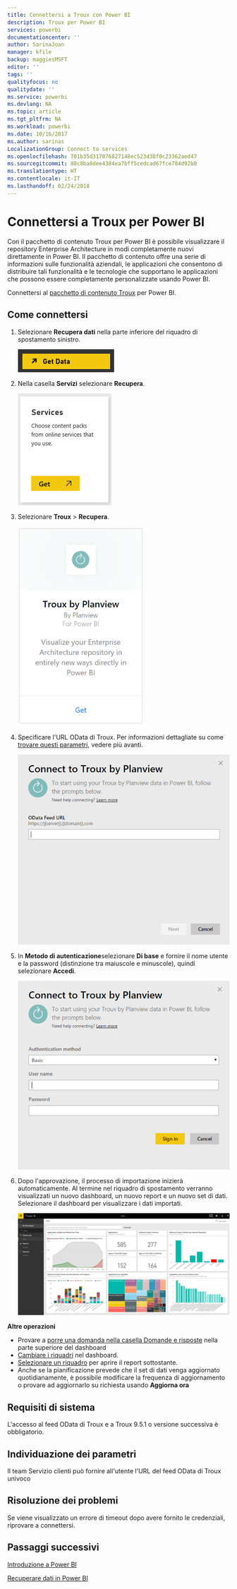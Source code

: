 ```yaml
---
title: Connettersi a Troux con Power BI
description: Troux per Power BI
services: powerbi
documentationcenter: ''
author: SarinaJoan
manager: kfile
backup: maggiesMSFT
editor: ''
tags: ''
qualityfocus: no
qualitydate: ''
ms.service: powerbi
ms.devlang: NA
ms.topic: article
ms.tgt_pltfrm: NA
ms.workload: powerbi
ms.date: 10/16/2017
ms.author: sarinas
LocalizationGroup: Connect to services
ms.openlocfilehash: 701b35d317076827148ec523d38f0c23362aed47
ms.sourcegitcommit: 88c8ba8dee4384ea7bff5cedcad67fce784d92b0
ms.translationtype: HT
ms.contentlocale: it-IT
ms.lasthandoff: 02/24/2018
---
```

# <a name="connect-to-troux-for-power-bi"></a>Connettersi a Troux per Power BI
Con il pacchetto di contenuto Troux per Power BI è possibile visualizzare il repository Enterprise Architecture in modi completamente nuovi direttamente in Power BI. Il pacchetto di contenuto offre una serie di informazioni sulle funzionalità aziendali, le applicazioni che consentono di distribuire tali funzionalità e le tecnologie che supportano le applicazioni che possono essere completamente personalizzate usando Power BI.

Connettersi al [pacchetto di contenuto Troux](https://app.powerbi.com/getdata/services/troux) per Power BI.

## <a name="how-to-connect"></a>Come connettersi
1. Selezionare **Recupera dati** nella parte inferiore del riquadro di spostamento sinistro.
   
   ![](media/service-connect-to-troux/getdata.png)
2. Nella casella **Servizi** selezionare **Recupera**.
   
   ![](media/service-connect-to-troux/services.png)
3. Selezionare **Troux** \> **Recupera**.
   
   ![](media/service-connect-to-troux/troux.png)
4. Specificare l'URL OData di Troux. Per informazioni dettagliate su come [trovare questi parametri](#FindingParams), vedere più avanti.
   
   ![](media/service-connect-to-troux/params.png)
5. In **Metodo di autenticazione**selezionare **Di base** e fornire il nome utente e la password (distinzione tra maiuscole e minuscole), quindi selezionare **Accedi**.
   
    ![](media/service-connect-to-troux/creds.png)
6. Dopo l'approvazione, il processo di importazione inizierà automaticamente. Al termine nel riquadro di spostamento verranno visualizzati un nuovo dashboard, un nuovo report e un nuovo set di dati. Selezionare il dashboard per visualizzare i dati importati.
   
     ![](media/service-connect-to-troux/dashboard.png)

**Altre operazioni**

* Provare a [porre una domanda nella casella Domande e risposte](power-bi-q-and-a.md) nella parte superiore del dashboard
* [Cambiare i riquadri](service-dashboard-edit-tile.md) nel dashboard.
* [Selezionare un riquadro](service-dashboard-tiles.md) per aprire il report sottostante.
* Anche se la pianificazione prevede che il set di dati venga aggiornato quotidianamente, è possibile modificare la frequenza di aggiornamento o provare ad aggiornarlo su richiesta usando **Aggiorna ora**

## <a name="system-requirements"></a>Requisiti di sistema
L'accesso al feed OData di Troux e a Troux 9.5.1 o versione successiva è obbligatorio.

<a name="FindingParams"></a>

## <a name="finding-parameters"></a>Individuazione dei parametri
Il team Servizio clienti può fornire all'utente l'URL del feed OData di Troux univoco

## <a name="troubleshooting"></a>Risoluzione dei problemi
Se viene visualizzato un errore di timeout dopo avere fornito le credenziali, riprovare a connettersi.

## <a name="next-steps"></a>Passaggi successivi
[Introduzione a Power BI](service-get-started.md)

[Recuperare dati in Power BI](service-get-data.md)

